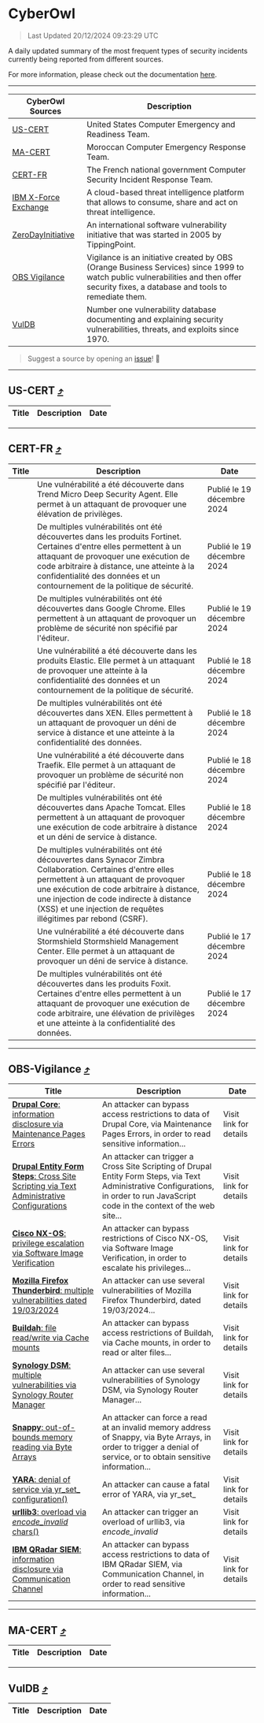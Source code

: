 
 <div id='top'></div>

# CyberOwl

 > Last Updated 20/12/2024 09:23:29 UTC
 
 A daily updated summary of the most frequent types of security incidents currently being reported from different sources.
 
 For more information, please check out the documentation [here](./docs/README.md).
 
 ---
 |CyberOwl Sources|Description|
 |---|---|
 |[US-CERT](#us-cert-arrow_heading_up)|United States Computer Emergency and Readiness Team.|
 |[MA-CERT](#ma-cert-arrow_heading_up)|Moroccan Computer Emergency Response Team.|
 |[CERT-FR](#cert-fr-arrow_heading_up)|The French national government Computer Security Incident Response Team.|
 |[IBM X-Force Exchange](#ibmcloud-arrow_heading_up)|A cloud-based threat intelligence platform that allows to consume, share and act on threat intelligence.|
 |[ZeroDayInitiative](#zerodayinitiative-arrow_heading_up)|An international software vulnerability initiative that was started in 2005 by TippingPoint.|
 |[OBS Vigilance](#obs-vigilance-arrow_heading_up)|Vigilance is an initiative created by OBS (Orange Business Services) since 1999 to watch public vulnerabilities and then offer security fixes, a database and tools to remediate them.|
 |[VulDB](#vuldb-arrow_heading_up)|Number one vulnerability database documenting and explaining security vulnerabilities, threats, and exploits since 1970.|
 
 > Suggest a source by opening an [issue](https://github.com/karimhabush/cyberowl/issues)! :raised_hands:
 ---

## US-CERT [:arrow_heading_up:](#cyberowl)

 |Title|Description|Date|
 |---|---|---|
 
 ---

## CERT-FR [:arrow_heading_up:](#cyberowl)

 |Title|Description|Date|
 |---|---|---|
 |[](https://www.cert.ssi.gouv.fr/avis/CERTFR-2024-AVI-1097/)|Une vulnérabilité a été découverte dans Trend Micro Deep Security Agent. Elle permet à un attaquant de provoquer une élévation de privilèges.|Publié le 19 décembre 2024|
 |[](https://www.cert.ssi.gouv.fr/avis/CERTFR-2024-AVI-1096/)|De multiples vulnérabilités ont été découvertes dans les produits Fortinet. Certaines d'entre elles permettent à un attaquant de provoquer une exécution de code arbitraire à distance, une atteinte à la confidentialité des données et un contournement de la politique de sécurité.|Publié le 19 décembre 2024|
 |[](https://www.cert.ssi.gouv.fr/avis/CERTFR-2024-AVI-1095/)|De multiples vulnérabilités ont été découvertes dans Google Chrome. Elles permettent à un attaquant de provoquer un problème de sécurité non spécifié par l'éditeur.|Publié le 19 décembre 2024|
 |[](https://www.cert.ssi.gouv.fr/avis/CERTFR-2024-AVI-1094/)|Une vulnérabilité a été découverte dans les produits Elastic. Elle permet à un attaquant de provoquer une atteinte à la confidentialité des données et un contournement de la politique de sécurité.|Publié le 18 décembre 2024|
 |[](https://www.cert.ssi.gouv.fr/avis/CERTFR-2024-AVI-1093/)|De multiples vulnérabilités ont été découvertes dans XEN. Elles permettent à un attaquant de provoquer un déni de service à distance et une atteinte à la confidentialité des données.|Publié le 18 décembre 2024|
 |[](https://www.cert.ssi.gouv.fr/avis/CERTFR-2024-AVI-1092/)|Une vulnérabilité a été découverte dans Traefik. Elle permet à un attaquant de provoquer un problème de sécurité non spécifié par l'éditeur.|Publié le 18 décembre 2024|
 |[](https://www.cert.ssi.gouv.fr/avis/CERTFR-2024-AVI-1091/)|De multiples vulnérabilités ont été découvertes dans Apache Tomcat. Elles permettent à un attaquant de provoquer une exécution de code arbitraire à distance et un déni de service à distance.|Publié le 18 décembre 2024|
 |[](https://www.cert.ssi.gouv.fr/avis/CERTFR-2024-AVI-1090/)|De multiples vulnérabilités ont été découvertes dans Synacor Zimbra Collaboration. Certaines d'entre elles permettent à un attaquant de provoquer une exécution de code arbitraire à distance, une injection de code indirecte à distance (XSS) et une injection de requêtes illégitimes par rebond (CSRF).|Publié le 18 décembre 2024|
 |[](https://www.cert.ssi.gouv.fr/avis/CERTFR-2024-AVI-1089/)|Une vulnérabilité a été découverte dans Stormshield Stormshield Management Center. Elle permet à un attaquant de provoquer un déni de service à distance.|Publié le 17 décembre 2024|
 |[](https://www.cert.ssi.gouv.fr/avis/CERTFR-2024-AVI-1088/)|De multiples vulnérabilités ont été découvertes dans les produits Foxit. Certaines d'entre elles permettent à un attaquant de provoquer une exécution de code arbitraire, une élévation de privilèges et une atteinte à la confidentialité des données.|Publié le 17 décembre 2024|
 
 ---

## OBS-Vigilance [:arrow_heading_up:](#cyberowl)

 |Title|Description|Date|
 |---|---|---|
 |[<a href="https://vigilance.fr/vulnerability/Drupal-Core-information-disclosure-via-Maintenance-Pages-Errors-45813" class="noirorange"><b>Drupal Core</b>: information disclosure via Maintenance Pages Errors</a>](https://vigilance.fr/vulnerability/Drupal-Core-information-disclosure-via-Maintenance-Pages-Errors-45813)|An attacker can bypass access restrictions to data of Drupal Core, via Maintenance Pages Errors, in order to read sensitive information...|Visit link for details|
 |[<a href="https://vigilance.fr/vulnerability/Drupal-Entity-Form-Steps-Cross-Site-Scripting-via-Text-Administrative-Configurations-45812" class="noirorange"><b>Drupal Entity Form Steps</b>: Cross Site Scripting via Text Administrative Configurations</a>](https://vigilance.fr/vulnerability/Drupal-Entity-Form-Steps-Cross-Site-Scripting-via-Text-Administrative-Configurations-45812)|An attacker can trigger a Cross Site Scripting of Drupal Entity Form Steps, via Text Administrative Configurations, in order to run JavaScript code in the context of the web site...|Visit link for details|
 |[<a href="https://vigilance.fr/vulnerability/Cisco-NX-OS-privilege-escalation-via-Software-Image-Verification-45805" class="noirorange"><b>Cisco NX-OS</b>: privilege escalation via Software Image Verification</a>](https://vigilance.fr/vulnerability/Cisco-NX-OS-privilege-escalation-via-Software-Image-Verification-45805)|An attacker can bypass restrictions of Cisco NX-OS, via Software Image Verification, in order to escalate his privileges...|Visit link for details|
 |[<a href="https://vigilance.fr/vulnerability/Mozilla-Firefox-Thunderbird-multiple-vulnerabilities-dated-19-03-2024-43819" class="noirorange"><b>Mozilla Firefox  Thunderbird</b>: multiple vulnerabilities dated 19/03/2024</a>](https://vigilance.fr/vulnerability/Mozilla-Firefox-Thunderbird-multiple-vulnerabilities-dated-19-03-2024-43819)|An attacker can use several vulnerabilities of Mozilla Firefox  Thunderbird, dated 19/03/2024...|Visit link for details|
 |[<a href="https://vigilance.fr/vulnerability/Buildah-file-read-write-via-Cache-mounts-45437" class="noirorange"><b>Buildah</b>: file read/write via Cache mounts</a>](https://vigilance.fr/vulnerability/Buildah-file-read-write-via-Cache-mounts-45437)|An attacker can bypass access restrictions of Buildah, via Cache mounts, in order to read or alter files...|Visit link for details|
 |[<a href="https://vigilance.fr/vulnerability/Synology-DSM-multiple-vulnerabilities-via-Synology-Router-Manager-45435" class="noirorange"><b>Synology DSM</b>: multiple vulnerabilities via Synology Router Manager</a>](https://vigilance.fr/vulnerability/Synology-DSM-multiple-vulnerabilities-via-Synology-Router-Manager-45435)|An attacker can use several vulnerabilities of Synology DSM, via Synology Router Manager...|Visit link for details|
 |[<a href="https://vigilance.fr/vulnerability/Snappy-out-of-bounds-memory-reading-via-Byte-Arrays-45434" class="noirorange"><b>Snappy</b>: out-of-bounds memory reading via Byte Arrays</a>](https://vigilance.fr/vulnerability/Snappy-out-of-bounds-memory-reading-via-Byte-Arrays-45434)|An attacker can force a read at an invalid memory address of Snappy, via Byte Arrays, in order to trigger a denial of service, or to obtain sensitive information...|Visit link for details|
 |[<a href="https://vigilance.fr/vulnerability/YARA-denial-of-service-via-yr-set-configuration-45433" class="noirorange"><b>YARA</b>: denial of service via yr_set_<wbr>configuration()</wbr></a>](https://vigilance.fr/vulnerability/YARA-denial-of-service-via-yr-set-configuration-45433)|An attacker can cause a fatal error of YARA, via yr_set_|Visit link for details|
 |[<a href="https://vigilance.fr/vulnerability/urllib3-overload-via-encode-invalid-chars-45432" class="noirorange"><b>urllib3</b>: overload via _encode_invalid_<wbr>chars()</wbr></a>](https://vigilance.fr/vulnerability/urllib3-overload-via-encode-invalid-chars-45432)|An attacker can trigger an overload of urllib3, via _encode_invalid_|Visit link for details|
 |[<a href="https://vigilance.fr/vulnerability/IBM-QRadar-SIEM-information-disclosure-via-Communication-Channel-45431" class="noirorange"><b>IBM QRadar SIEM</b>: information disclosure via Communication Channel</a>](https://vigilance.fr/vulnerability/IBM-QRadar-SIEM-information-disclosure-via-Communication-Channel-45431)|An attacker can bypass access restrictions to data of IBM QRadar SIEM, via Communication Channel, in order to read sensitive information...|Visit link for details|
 
 ---

## MA-CERT [:arrow_heading_up:](#cyberowl)

 |Title|Description|Date|
 |---|---|---|
 
 ---

## VulDB [:arrow_heading_up:](#cyberowl)

 |Title|Description|Date|
 |---|---|---|
 